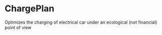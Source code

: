 # ChargePlan
Optimizes the charging of electrical car under an ecological (not financial) point of view
